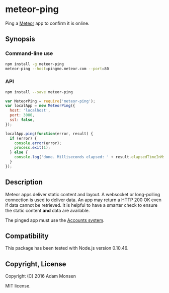 # meteor-ping

Ping a [Meteor](https://www.meteor.com) app to confirm it is online.

## Synopsis

### Command-line use

```bash
npm install -g meteor-ping
meteor-ping --host=pingme.meteor.com --port=80
```

### API

```bash
npm install --save meteor-ping
```

```javascript
var MeteorPing = require('meteor-ping');
var localApp = new MeteorPing({
  host: 'localhost',
  port: 3000,
  ssl: false,
});

localApp.ping(function(error, result) {
  if (error) {
    console.error(error);
    process.exit(1);
  } else {
    console.log('done. Milliseconds elapsed: ' + result.elapsedTimeInMs);
  }
});
```

## Description

Meteor apps deliver static content and layout. A websocket or long-polling
connection is used to deliver data. An app may return a HTTP 200 OK even if
data cannot be retrieved. It is helpful to have a smarter check
to ensure the static content **and** data are available.

The pinged app must use the [Accounts
system](https://docs.meteor.com/#/full/accounts_api).

## Compatibility

This package has been tested with Node.js version 0.10.46.

## Copyright, License

Copyright (C) 2016 Adam Monsen

MIT license.
